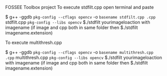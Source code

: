  FOSSEE Toolbox project
 To execute stdfilt.cpp
 open terminal and paste 
 
$ g++ -ggdb `pkg-config --cflags opencv` -o `basename stdfilt.cpp .cpp` stdfilt.cpp `pkg-config --libs opencv`
$./stdfilt yourimageloaction with imagename
(if image and cpp both in same folder then $./stdfilt imagename.extension)

To execute multithresh.cpp

$ g++ -ggdb `pkg-config --cflags opencv` -o `basename multithresh.cpp .cpp` multithresh.cpp `pkg-config --libs opencv`
$./stdfilt yourimageloaction with imagename
(if image and cpp both in same folder then $./stdfilt imagename.extension)

